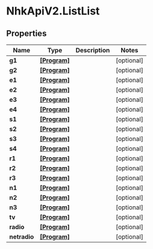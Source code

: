 # NhkApiV2.ListList

## Properties

Name | Type | Description | Notes
------------ | ------------- | ------------- | -------------
**g1** | [**[Program]**](Program.md) |  | [optional] 
**g2** | [**[Program]**](Program.md) |  | [optional] 
**e1** | [**[Program]**](Program.md) |  | [optional] 
**e2** | [**[Program]**](Program.md) |  | [optional] 
**e3** | [**[Program]**](Program.md) |  | [optional] 
**e4** | [**[Program]**](Program.md) |  | [optional] 
**s1** | [**[Program]**](Program.md) |  | [optional] 
**s2** | [**[Program]**](Program.md) |  | [optional] 
**s3** | [**[Program]**](Program.md) |  | [optional] 
**s4** | [**[Program]**](Program.md) |  | [optional] 
**r1** | [**[Program]**](Program.md) |  | [optional] 
**r2** | [**[Program]**](Program.md) |  | [optional] 
**r3** | [**[Program]**](Program.md) |  | [optional] 
**n1** | [**[Program]**](Program.md) |  | [optional] 
**n2** | [**[Program]**](Program.md) |  | [optional] 
**n3** | [**[Program]**](Program.md) |  | [optional] 
**tv** | [**[Program]**](Program.md) |  | [optional] 
**radio** | [**[Program]**](Program.md) |  | [optional] 
**netradio** | [**[Program]**](Program.md) |  | [optional] 


